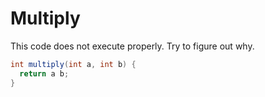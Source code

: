 # Multiply

This code does not execute properly. Try to figure out why.
```csharp
int multiply(int a, int b) {
  return a b;
}
```